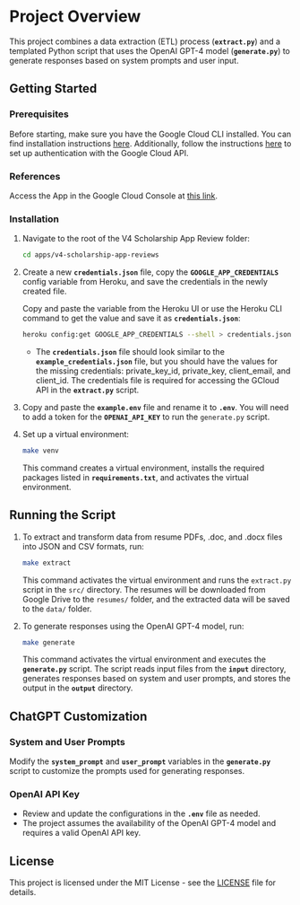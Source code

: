 # Project Overview

This project combines a data extraction (ETL) process (**`extract.py`**) and a templated Python script that uses the OpenAI GPT-4 model (**`generate.py`**) to generate responses based on system prompts and user input.

## Getting Started

### Prerequisites

Before starting, make sure you have the Google Cloud CLI installed. You can find installation instructions [here](https://cloud.google.com/sdk/docs/install). Additionally, follow the instructions [here](https://cloud.google.com/docs/authentication/api-keys?&_ga=2.51103338.-2121777189.1703621503#python) to set up authentication with the Google Cloud API.

### References

Access the App in the Google Cloud Console at [this link](https://console.cloud.google.com/).

### Installation

1. Navigate to the root of the V4 Scholarship App Review folder:

    ```bash
    cd apps/v4-scholarship-app-reviews
    ```

2. Create a new **`credentials.json`** file, copy the **`GOOGLE_APP_CREDENTIALS`** config variable from Heroku, and save the credentials in the newly created file.

   Copy and paste the variable from the Heroku UI or use the Heroku CLI command to get the value and save it as **`credentials.json`**:

     ```bash
     heroku config:get GOOGLE_APP_CREDENTIALS --shell > credentials.json
     ```

   - The **`credentials.json`** file should look similar to the **`example_credentials.json`** file, but you should have the values for the missing credentials: private_key_id, private_key, client_email, and client_id. The credentials file is required for accessing the GCloud API in the **`extract.py`** script.

3. Copy and paste the **`example.env`** file and rename it to **`.env`**. You will need to add a token for the **`OPENAI_API_KEY`** to run the `generate.py` script.

4. Set up a virtual environment:

    ```bash
    make venv
    ```

    This command creates a virtual environment, installs the required packages listed in **`requirements.txt`**, and activates the virtual environment.

## Running the Script

1. To extract and transform data from resume PDFs, .doc, and .docx files into JSON and CSV formats, run:

    ```bash
    make extract
    ```

    This command activates the virtual environment and runs the `extract.py` script in the `src/` directory. The resumes will be downloaded from Google Drive to the `resumes/` folder, and the extracted data will be saved to the `data/` folder.

2. To generate responses using the OpenAI GPT-4 model, run:

    ```bash
    make generate
    ```

    This command activates the virtual environment and executes the **`generate.py`** script. The script reads input files from the **`input`** directory, generates responses based on system and user prompts, and stores the output in the **`output`** directory.

## ChatGPT Customization

### System and User Prompts

Modify the **`system_prompt`** and **`user_prompt`** variables in the **`generate.py`** script to customize the prompts used for generating responses.

### OpenAI API Key

- Review and update the configurations in the **`.env`** file as needed.
- The project assumes the availability of the OpenAI GPT-4 model and requires a valid OpenAI API key.


License
----------
This project is licensed under the MIT License - see the [LICENSE](LICENSE) file for details.
